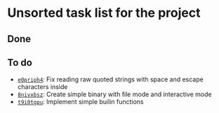 # Unsorted task list for the project

## Done


## To do

  - [`e0priph4`](todo/e0priph4.md): Fix reading raw quoted strings with space and escape characters inside
  - [`8nivxbsz`](todo/8nivxbsz.md): Create simple binary with file mode and interactive mode
  - [`t9i0tgpu`](todo/t9i0tgpu.md): Implement simple builin functions
